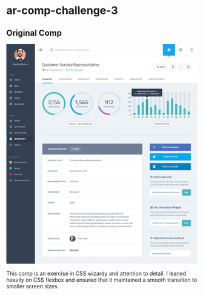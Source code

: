 # ar-comp-challenge-3
## Original Comp
<img src = 'images/static-comp-challenge-3.jpg'>

This comp is an exercise in CSS wizardy and attention to detail. I leaned heavily on CSS flexbox and ensured that it maintained a smooth transition to smaller screen sizes.
